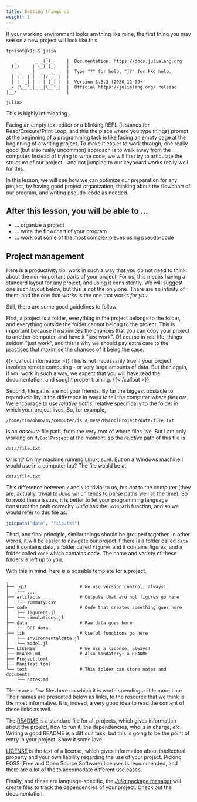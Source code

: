 ```yaml
---
title: Setting things up
weight: 1
---
```


If your working environment looks anything like mine, the first thing you may
see on a new project will look like this:

~~~
tpoisot@x1:~$ julia
               _
   _       _ _(_)_     |  Documentation: https://docs.julialang.org
  (_)     | (_) (_)    |
   _ _   _| |_  __ _   |  Type "?" for help, "]?" for Pkg help.
  | | | | | | |/ _` |  |
  | | |_| | | | (_| |  |  Version 1.5.3 (2020-11-09)
 _/ |\__'_|_|_|\__'_|  |  Official https://julialang.org/ release
|__/                   |

julia>
~~~

This is highly intimidating.

Facing an empty text editor or a blinking REPL (it stands for Read/Execute/Print
Loop, and this the place where you type things) prompt at the beginning of a
programming task is like facing an empty page at the beginning of a writing
project. To make it easier to work through, one really good (but also really
uncommon) approach is to walk away from the computer. Instead of trying to write
code, we will first try to articulate the structure of our project - and not
jumping to our keyboard works really well for this.

In this lesson, we will see how we can optimize our preparation for any project,
by having good project organization, thinking about the flowchart of our
program, and writing pseudo-code as needed.

## After this lesson, you will be able to ...

- ... organize a project
- ... write the flowchart of your program
- ... work out some of the most complex pieces using pseudo-code

## Project management

Here is a productivity tip: work in such a way that you do not need to think
about the non-important parts of your project. For us, this means having a
standard layout for any project, and using it consistently. We will suggest one
such layout below, but this is not the only one. There are an infinity of them,
and the one that *works* is the one that works *for you*.

Still, there are some good guidelines to follow.

First, a project is a folder, everything in the project belongs to the folder,
and everything outside the folder cannot belong to the project. This is
important because it maximizes the chances that you can copy your project to
another computer, and have it "just work". Of course in real life, things seldom
"just work", and this is why we should pay extra care to the practices that
maximise the chances of it being the case.

{{< callout information >}}
This is not necessarily true if your project involves remote computing - or very
large amounts of data. But then again, if you work in such a way, we expect that
you will have read the documentation, and sought proper training.
{{< /callout >}}

Second, file paths are not your friends. By far the biggest obstacle to
reproducibility is the difference in ways to tell the computer *where files
are*. We encourage to use *relative paths*, relative specifically to the folder
in which your project lives. So, for example,

```raw
/home/tim/ohno/my/computer/is_a_mess/MyCoolProject/data/file.txt
```

is an *absolute* file path, from the very root of where files live. But I am
only working on `MyCoolProject` at the moment, so the *relative* path of this
file is

```raw
data/file.txt
```

Or is it? On my machine running Linux, sure. But on a Windows machine I would
use in a computer lab? The file would be at

```raw
data\file.txt
```

This difference between `/` and `\` is trivial to us, but *not* to the computer
(they are, actually, trivial to *Julia* which tends to parse paths well all the
time). So to avoid these issues, it is better to let your programming language
construct the path correclty. *Julia* has the `joinpath` function, and so we
would refer to this file as:

```julia
joinpath("data", "file.txt")
```

Third, and final principle, similar things should be grouped together. In other
words, it will be easier to navigate our project if there is a folder called
`data` and it contains data, a folder called `figures` and it contains figures,
and a folder called `code` which contains code. The name and variety of these
folders is left up to you.

With this in mind, here is a possible template for a project.

```raw
.
├── .git                    # We use version control, always!
│   └── ...
├── artifacts               # Outputs that are not figures go here
│   └── summary.csv
├── code                    # Code that creates something goes here
│   ├── figure01.jl
│   └── simulations.jl
├── data                    # Raw data goes here
│   └── BCI.data
├── lib                     # Useful functions go here
│   ├── environmentaldata.jl
│   └── model.jl
├── LICENSE                 # We use a license, always!
├── README.md               # Also mandatory: a README
├── Project.toml
├── Manifest.toml
└── text                    # This folder can store notes and documents
    └── notes.md
```

There are a few files here on which it is worth spending a little more time.
Their names are presented below as links, to the resource that we think is the
most informative. It is, indeed, a very good idea to read the content of these
links as well.

The [README](readme) is a standard file for all projects, which gives
information about the project, how to run it, the dependencies, who is in
charge, *etc*. Writing a good README is a difficult task, but this is going to
be the point of entry in your project. Show it some love.

[LICENSE](license) is the text of a license, which gives information about
intellectual property and your own liability regarding the use of your project.
Picking FOSS (Free and Open Source Software) licenses is recommended, and there
are a lot of the to accomodate different use cases.

Finally, and these are language-specific, the [*Julia* package manager](pkg)
will create files to track the dependencies of your project. Check out the
documentation.

[readme]: https://mozilla.github.io/open-leadership-training-series/articles/opening-your-project/write-a-great-project-readme/
[license]: https://choosealicense.com/
[pkg]: https://julialang.github.io/Pkg.jl/v1/

